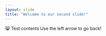 ```yaml
---
layout: slide
title: "Welcome to our second slide!"
---
```

😸 Test contents
Use the left arrow to go back!
